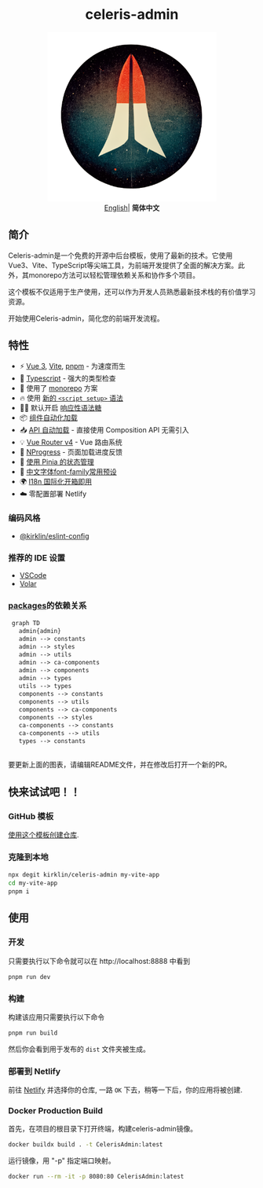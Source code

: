 <div align='center'>
<h1>celeris-admin </h1>
<img src='docs/README.assets/logo.webp' alt='celeris-admin - 一个免费的开源中后台模板' width='344'/>
</div>

<div align='center'>
<a href="README.md">English</a>| <b>简体中文</b>
</div>

## 简介
Celeris-admin是一个免费的开源中后台模板，使用了最新的技术。它使用Vue3、Vite、TypeScript等尖端工具，为前端开发提供了全面的解决方案。此外，其monorepo方法可以轻松管理依赖关系和协作多个项目。

这个模板不仅适用于生产使用，还可以作为开发人员熟悉最新技术栈的有价值学习资源。

开始使用Celeris-admin，简化您的前端开发流程。


## 特性

- ⚡  [Vue 3](https://github.com/vuejs/vue-next), [Vite](https://github.com/vitejs/vite), [pnpm](https://pnpm.js.org/) - 为速度而生
- 💪 [Typescript](https://www.typescriptlang.org/) - 强大的类型检查
- 📂 使用了 [monorepo](https://en.wikipedia.org/wiki/Monorepo) 方案
- 🔥 使用 [新的 `<script setup>` 语法](https://github.com/vuejs/rfcs/pull/227)
- 🤙🏻 默认开启 [响应性语法糖](https://vuejs.org/guide/extras/reactivity-transform.html)
- 📦 [组件自动化加载](./src/components)
- 📥 [API 自动加载](https://github.com/antfu/unplugin-auto-import) - 直接使用 Composition API 无需引入
- 💡 [Vue Router v4](https://router.vuejs.org/zh/) - Vue 路由系统
- 🎉 [NProgress](https://github.com/rstacruz/nprogress) - 页面加载进度反馈
- 🍍 [使用 Pinia 的状态管理](https://pinia.esm.dev/)
- 📜 [中文字体font-family常用预设]() 
- 🌍 [I18n 国际化开箱即用](./src/locales)
- ☁️ 零配置部署 Netlify


### 编码风格

- [@kirklin/eslint-config](https://github.com/kirklin/eslint-config)

### 推荐的 IDE 设置

- [VSCode](https://code.visualstudio.com/)
- [Volar](https://marketplace.visualstudio.com/items?itemName=johnsoncodehk.volar)


### [packages](packages)的依赖关系

```mermaid
 graph TD
   admin{admin}
   admin --> constants
   admin --> styles
   admin --> utils
   admin --> ca-components
   admin --> components
   admin --> types
   utils --> types
   components --> constants
   components --> utils
   components --> ca-components
   components --> styles
   ca-components --> constants
   ca-components --> utils
   types --> constants
   
```

要更新上面的图表，请编辑README文件，并在修改后打开一个新的PR。

## 快来试试吧！！

### GitHub 模板

[使用这个模板创建仓库](https://github.com/kirklin/celeris-admin/generate).

### 克隆到本地

```bash
npx degit kirklin/celeris-admin my-vite-app
cd my-vite-app
pnpm i
```

## 使用

### 开发

只需要执行以下命令就可以在 http://localhost:8888 中看到

```bash
pnpm run dev
```

### 构建

构建该应用只需要执行以下命令

```bash
pnpm run build
```

然后你会看到用于发布的 `dist` 文件夹被生成。


### 部署到 Netlify

前往 [Netlify](https://app.netlify.com/start) 并选择你的仓库, 一路 `OK` 下去，稍等一下后，你的应用将被创建.

### Docker Production Build

首先，在项目的根目录下打开终端，构建celeris-admin镜像。

```bash
docker buildx build . -t CelerisAdmin:latest
```

运行镜像，用 "-p" 指定端口映射。

```bash
docker run --rm -it -p 8080:80 CelerisAdmin:latest
```

